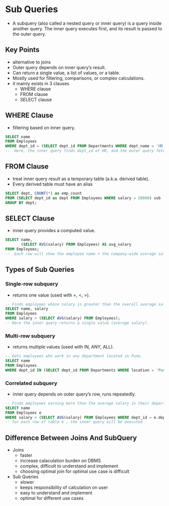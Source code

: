 # Sub Queries
- A subquery (also called a nested query or inner query) is a query inside another query.
The inner query executes first, and its result is passed to the outer query.

## Key Points
- alternative to joins
- Outer query depends on inner query’s result.
- Can return a single value, a list of values, or a table.
- Mostly used for filtering, comparisons, or complex calculations.
- it mainly exists in 3 clauses
    - WHERE clause
    - FROM clause
    - SELECT clause

## WHERE Clause 
- filtering based on inner query.
``` sql
SELECT name
FROM Employees
WHERE dept_id = (SELECT dept_id FROM Departments WHERE dept_name = 'HR');
--  Here, the inner query finds dept_id of HR, and the outer query fetches employees in HR.
```
## FROM Clause 
- treat inner query result as a temporary table (a.k.a. derived table).
- Every derived table must have an alias
``` sql
SELECT dept, COUNT(*) as emp_count
FROM (SELECT dept_id as dept FROM Employees WHERE salary > 50000) sub
GROUP BY dept;
```
## SELECT Clause
- inner query provides a computed value.
``` sql
SELECT name,
       (SELECT AVG(salary) FROM Employees) AS avg_salary
FROM Employees;
--  Each row will show the employee name + the company-wide average salary.
```
## Types of Sub Queries
### Single-row subquery
- returns one value (used with =, <, >).
``` sql
-- Finds employees whose salary is greater than the overall average salary.
SELECT name, salary
FROM Employees
WHERE salary > (SELECT AVG(salary) FROM Employees);
-- Here the inner query returns a single value (average salary).
```
### Multi-row subquery 
- returns multiple values (used with IN, ANY, ALL).
``` sql
-- Gets employees who work in any department located in Pune.
SELECT name
FROM Employees
WHERE dept_id IN (SELECT dept_id FROM Departments WHERE location = 'Pune');
```
### Correlated subquery 
- inner query depends on outer query’s row, runs repeatedly.
``` sql
-- Finds employees earning more than the average salary in their department.
SELECT name
FROM Employees e
WHERE salary > (SELECT AVG(salary) FROM Employees WHERE dept_id = e.dept_id);
-- for each row of table e , the inner query will be executed
```
## Difference Between Joins And SubQuery
- Joins
   - faster
   - increase calaculation burden on DBMS
   - complex, difficult to understand and implement
   - choosing optimal join for optimal use case is difficult
- Sub Queries
   - slower
   - keeps responsibility of calculation on user
   - easy to understand and implement
   - optimal for different use cases
